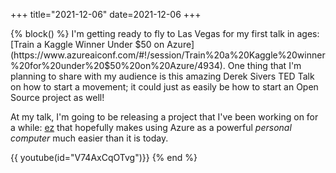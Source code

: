 +++
title="2021-12-06"
date=2021-12-06
+++

{% block() %}
I'm getting ready to fly to Las Vegas for my first talk in ages: [Train a
Kaggle Winner Under $50 on
Azure](https://www.azureaiconf.com/#!/session/Train%20a%20Kaggle%20winner%20for%20under%20$50%20on%20Azure/4934).
One thing that I'm planning to share with my audience is this amazing Derek
Sivers TED Talk on how to start a movement; it could just as easily be how to
start an Open Source project as well!

At my talk, I'm going to be releasing a project that I've been working on for
a while: [ez](https://github.com/jflam/ez) that hopefully makes using Azure as
a powerful _personal computer_ much easier than it is today.

{{ youtube(id="V74AxCqOTvg")}}
{% end %}